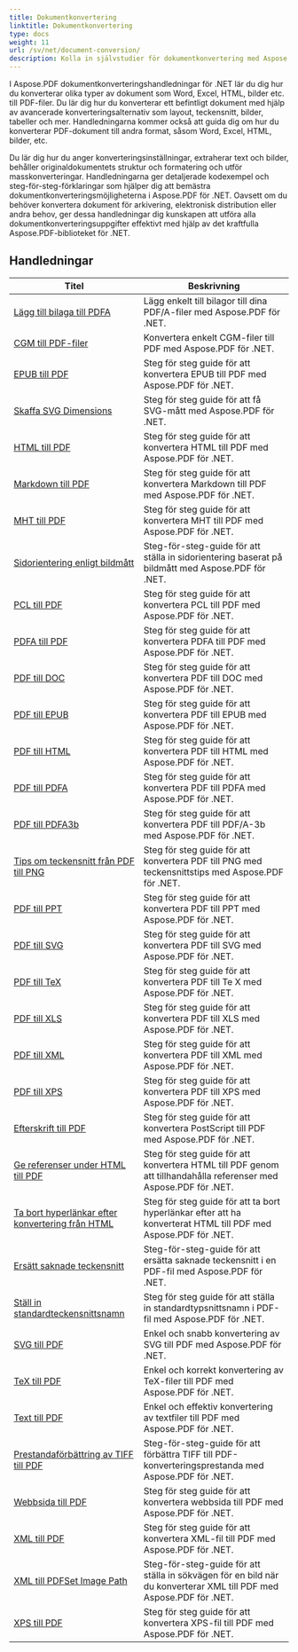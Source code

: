 ```yaml
---
title: Dokumentkonvertering
linktitle: Dokumentkonvertering
type: docs
weight: 11
url: /sv/net/document-conversion/
description: Kolla in självstudier för dokumentkonvertering med Aspose.PDF för .NET. Konvertera enkelt filer till olika format.
---
```

I Aspose.PDF dokumentkonverteringshandledningar för .NET lär du dig hur du konverterar olika typer av dokument som Word, Excel, HTML, bilder etc. till PDF-filer. Du lär dig hur du konverterar ett befintligt dokument med hjälp av avancerade konverteringsalternativ som layout, teckensnitt, bilder, tabeller och mer. Handledningarna kommer också att guida dig om hur du konverterar PDF-dokument till andra format, såsom Word, Excel, HTML, bilder, etc. 

Du lär dig hur du anger konverteringsinställningar, extraherar text och bilder, behåller originaldokumentets struktur och formatering och utför masskonverteringar. Handledningarna ger detaljerade kodexempel och steg-för-steg-förklaringar som hjälper dig att bemästra dokumentkonverteringsmöjligheterna i Aspose.PDF för .NET. Oavsett om du behöver konvertera dokument för arkivering, elektronisk distribution eller andra behov, ger dessa handledningar dig kunskapen att utföra alla dokumentkonverteringsuppgifter effektivt med hjälp av det kraftfulla Aspose.PDF-biblioteket för .NET.

## Handledningar
| Titel | Beskrivning |
| --- | --- | 
| [Lägg till bilaga till PDFA](./add-attachment-to-pdfa/) | Lägg enkelt till bilagor till dina PDF/A-filer med Aspose.PDF för .NET. |  
| [CGM till PDF-filer](./cgm-to-pdf/) | Konvertera enkelt CGM-filer till PDF med Aspose.PDF för .NET. |  
| [EPUB till PDF](./epub-to-pdf/) | Steg för steg guide för att konvertera EPUB till PDF med Aspose.PDF för .NET. |  
| [Skaffa SVG Dimensions](./get-svg-dimensions/) | Steg för steg guide för att få SVG-mått med Aspose.PDF för .NET. |  
| [HTML till PDF](./html-to-pdf/) | Steg för steg guide för att konvertera HTML till PDF med Aspose.PDF för .NET. |  
| [Markdown till PDF](./markdown-to-pdf/) | Steg för steg guide för att konvertera Markdown till PDF med Aspose.PDF för .NET. |  
| [MHT till PDF](./mht-to-pdf/) | Steg för steg guide för att konvertera MHT till PDF med Aspose.PDF för .NET. |  
| [Sidorientering enligt bildmått](./page-orientation-according-image-dimensions/) | Steg-för-steg-guide för att ställa in sidorientering baserat på bildmått med Aspose.PDF för .NET. |  
| [PCL till PDF](./pcl-to-pdf/) | Steg för steg guide för att konvertera PCL till PDF med Aspose.PDF för .NET. |  
| [PDFA till PDF](./pdfa-to-pdf/) | Steg för steg guide för att konvertera PDFA till PDF med Aspose.PDF för .NET. |  
| [PDF till DOC](./pdf-to-doc/) | Steg för steg guide för att konvertera PDF till DOC med Aspose.PDF för .NET.  |  
| [PDF till EPUB](./pdf-to-epub/) | Steg för steg guide för att konvertera PDF till EPUB med Aspose.PDF för .NET. |  
| [PDF till HTML](./pdf-to-html/) | Steg för steg guide för att konvertera PDF till HTML med Aspose.PDF för .NET. |  
| [PDF till PDFA](./pdf-to-pdfa/) | Steg för steg guide för att konvertera PDF till PDFA med Aspose.PDF för .NET. |  
| [PDF till PDFA3b](./pdf-to-pdfa3b/) | Steg för steg guide för att konvertera PDF till PDF/A-3b med Aspose.PDF för .NET. |  
| [Tips om teckensnitt från PDF till PNG](./pdf-to-png-font-hinting/) | Steg för steg guide för att konvertera PDF till PNG med teckensnittstips med Aspose.PDF för .NET. |  
| [PDF till PPT](./pdf-to-ppt/) | Steg för steg guide för att konvertera PDF till PPT med Aspose.PDF för .NET. |  
| [PDF till SVG](./pdf-to-svg/) | Steg för steg guide för att konvertera PDF till SVG med Aspose.PDF för .NET. |  
| [PDF till TeX](./pdf-to-tex/) | Steg för steg guide för att konvertera PDF till Te X med Aspose.PDF för .NET. |  
| [PDF till XLS](./pdf-to-xls/) | Steg för steg guide för att konvertera PDF till XLS med Aspose.PDF för .NET. |  
| [PDF till XML](./pdf-to-xml/) | Steg för steg guide för att konvertera PDF till XML med Aspose.PDF för .NET. |  
| [PDF till XPS](./pdf-to-xps/) | Steg för steg guide för att konvertera PDF till XPS med Aspose.PDF för .NET. |  
| [Efterskrift till PDF](./postscript-to-pdf/) | Steg för steg guide för att konvertera PostScript till PDF med Aspose.PDF för .NET. |  
| [Ge referenser under HTML till PDF](./provide-credentials-during-html-to-pdf/) | Steg för steg guide för att konvertera HTML till PDF genom att tillhandahålla referenser med Aspose.PDF för .NET. |  
| [Ta bort hyperlänkar efter konvertering från HTML](./remove-hyperlinks-after-converting-from-html/) | Steg för steg guide för att ta bort hyperlänkar efter att ha konverterat HTML till PDF med Aspose.PDF för .NET. |  
| [Ersätt saknade teckensnitt](./replace-missing-fonts/) | Steg-för-steg-guide för att ersätta saknade teckensnitt i en PDF-fil med Aspose.PDF för .NET. |  
| [Ställ in standardteckensnittsnamn](./set-default-font-name/) | Steg för steg guide för att ställa in standardtypsnittsnamn i PDF-fil med Aspose.PDF för .NET. |  
| [SVG till PDF](./svg-to-pdf/) | Enkel och snabb konvertering av SVG till PDF med Aspose.PDF för .NET. |  
| [TeX till PDF](./tex-to-pdf/) | Enkel och korrekt konvertering av TeX-filer till PDF med Aspose.PDF för .NET. |  
| [Text till PDF](./text-to-pdf/) | Enkel och effektiv konvertering av textfiler till PDF med Aspose.PDF för .NET. |  
| [Prestandaförbättring av TIFF till PDF](./tiff-to-pdf-performance-improvement/) | Steg-för-steg-guide för att förbättra TIFF till PDF-konverteringsprestanda med Aspose.PDF för .NET. |  
| [Webbsida till PDF](./web-page-to-pdf/) | Steg för steg guide för att konvertera webbsida till PDF med Aspose.PDF för .NET. |  
| [XML till PDF](./xml-to-pdf/) | Steg för steg guide för att konvertera XML-fil till PDF med Aspose.PDF för .NET. |  
| [XML till PDFSet Image Path](./xml-to-pdfset-image-path/) | Steg-för-steg-guide för att ställa in sökvägen för en bild när du konverterar XML till PDF med Aspose.PDF för .NET. |  
| [XPS till PDF](./xps-to-pdf/) | Steg för steg guide för att konvertera XPS-fil till PDF med Aspose.PDF för .NET. |  
